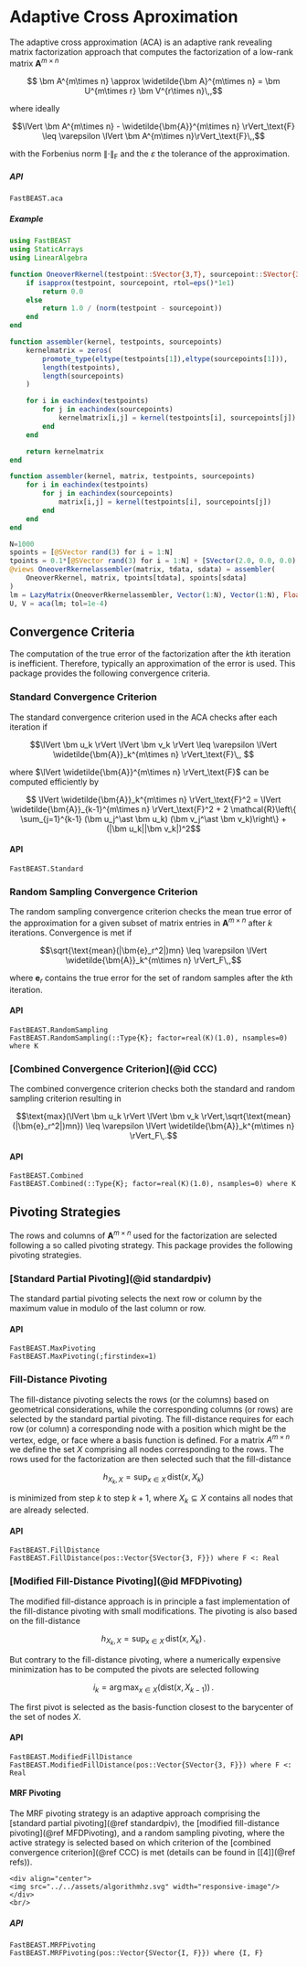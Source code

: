 # Adaptive Cross Aproximation
The adaptive cross approximation (ACA) is an adaptive rank revealing matrix factorization approach that computes the factorization of a low-rank matrix $\bm A^{m\times n}$ 

```math
    \bm A^{m\times n} \approx \widetilde{\bm A}^{m\times n} =  \bm U^{m\times r} \bm V^{r\times n}\,,
```
where ideally
```math
\lVert \bm A^{m\times n} - \widetilde{\bm{A}}^{m\times n} \rVert_\text{F} \leq \varepsilon \lVert \bm A^{m\times n}\rVert_\text{F}\,,
``` 
with the Forbenius norm $\lVert \cdot \rVert_\mathrm{F}$ and the $\varepsilon$ the tolerance of the approximation.

##### API
```@docs
FastBEAST.aca
```

##### Example
```julia
using FastBEAST
using StaticArrays
using LinearAlgebra

function OneoverRkernel(testpoint::SVector{3,T}, sourcepoint::SVector{3,T}) where T
    if isapprox(testpoint, sourcepoint, rtol=eps()*1e1)
        return 0.0
    else
        return 1.0 / (norm(testpoint - sourcepoint))
    end
end

function assembler(kernel, testpoints, sourcepoints)
    kernelmatrix = zeros(
        promote_type(eltype(testpoints[1]),eltype(sourcepoints[1])), 
        length(testpoints),
        length(sourcepoints)
    )

    for i in eachindex(testpoints)
        for j in eachindex(sourcepoints)
            kernelmatrix[i,j] = kernel(testpoints[i], sourcepoints[j])
        end
    end

    return kernelmatrix
end

function assembler(kernel, matrix, testpoints, sourcepoints)
    for i in eachindex(testpoints)
        for j in eachindex(sourcepoints)
            matrix[i,j] = kernel(testpoints[i], sourcepoints[j])
        end
    end
end

N=1000
spoints = [@SVector rand(3) for i = 1:N]
tpoints = 0.1*[@SVector rand(3) for i = 1:N] + [SVector(2.0, 0.0, 0.0) for i = 1:N]
@views OneoverRkernelassembler(matrix, tdata, sdata) = assembler(
    OneoverRkernel, matrix, tpoints[tdata], spoints[sdata]
)
lm = LazyMatrix(OneoverRkernelassembler, Vector(1:N), Vector(1:N), Float64)
U, V = aca(lm; tol=1e-4)

```

## Convergence Criteria
The computation of the true error of the factorization after the $k$th iteration is inefficient. Therefore, typically an approximation of the error is used. 
This package provides the following convergence criteria.

### Standard Convergence Criterion 
The standard convergence criterion used in the ACA checks after each iteration if 
```math
\lVert \bm u_k \rVert \lVert \bm v_k \rVert \leq \varepsilon \lVert \widetilde{\bm{A}}_k^{m\times n} \rVert_\text{F}\,, 
```
where $\lVert \widetilde{\bm{A}}^{m\times n} \rVert_\text{F}$ can be computed efficiently by
```math
    \lVert \widetilde{\bm{A}}_k^{m\times n} \rVert_\text{F}^2 = \lVert \widetilde{\bm{A}}_{k-1}^{m\times n} \rVert_\text{F}^2 + 2 \mathcal{R}\left\{ \sum_{j=1}^{k-1} (\bm u_j^\ast \bm u_k) (\bm v_j^\ast \bm v_k)\right\} + (|\bm u_k||\bm v_k|)^2
```
#### API
```@docs
FastBEAST.Standard
```

### Random Sampling Convergence Criterion 
The random sampling convergence criterion checks the mean true error of the approximation for a given subset of matrix entries in $\bm A^{m\times n}$ after $k$ iterations. Convergence is met if 
```math
\sqrt{\text{mean}(|\bm{e}_r^2|)mn} \leq \varepsilon \lVert \widetilde{\bm{A}}_k^{m\times n} \rVert_F\,,
```
where $\bm{e}_r$ contains the true error for the set of random samples after the $k$th iteration.

#### API
```@docs
FastBEAST.RandomSampling
FastBEAST.RandomSampling(::Type{K}; factor=real(K)(1.0), nsamples=0) where K
```

### [Combined Convergence Criterion](@id CCC) 
The combined convergence criterion checks both the standard and random sampling criterion resulting in 
```math
\text{max}(\lVert \bm u_k \rVert \lVert \bm v_k \rVert,\sqrt{\text{mean}(|\bm{e}_r^2|)mn}) \leq \varepsilon \lVert \widetilde{\bm{A}}_k^{m\times n} \rVert_F\,.
```
#### API
```@docs
FastBEAST.Combined
FastBEAST.Combined(::Type{K}; factor=real(K)(1.0), nsamples=0) where K
```

## Pivoting Strategies 
The rows and columns of $\bm A^{m \times n}$ used for the factorization are selected following a so called pivoting strategy.
This package provides the following pivoting strategies.


### [Standard Partial Pivoting](@id standardpiv)
The standard partial pivoting selects the next row or column by the maximum value in modulo of the last column or row. 

#### API
```@docs
FastBEAST.MaxPivoting
FastBEAST.MaxPivoting(;firstindex=1)
```

### Fill-Distance Pivoting
The fill-distance pivoting selects the rows (or the columns) based on geometrical considerations, while the corresponding columns (or rows) are selected by the standard partial pivoting.
The fill-distance requires for each row (or column) a corresponding node with a position which might be the vertex, edge, or face where a basis function is defined. 
For a matrix $A^{m\times n}$ we define the set $X$ comprising all nodes corresponding to the rows. The rows used for the factorization are then selected such that the fill-distance 
```math 
    h_{X_k, X} = \mathrm{sup}_{x\in X}\,\mathrm{dist}(x, X_k)
```
is minimized from step $k$ to step $k+1$, where $X_k \subseteq X$ contains all nodes that are already selected. 

#### API
```@docs
FastBEAST.FillDistance
FastBEAST.FillDistance(pos::Vector{SVector{3, F}}) where F <: Real
``` 

### [Modified Fill-Distance Pivoting](@id MFDPivoting)
The modified fill-distance approach is in principle a fast implementation of the fill-distance pivoting with small modifications. The pivoting is also based on the fill-distance 
```math 
    h_{X_k, X} = \mathrm{sup}_{x\in X}\,\mathrm{dist}(x, X_k)\,.
```
But contrary to the fill-distance pivoting, where a numerically expensive minimization has to be computed the pivots are selected following
```math 
    i_k = \mathrm{arg}\,\mathrm{max}_{x \in X}(\mathrm{dist}(x, X_{k-1}))\,.
```
The first pivot is selected as the basis-function closest to the barycenter of the set of nodes $X$. 

#### API
```@docs
FastBEAST.ModifiedFillDistance
FastBEAST.ModifiedFillDistance(pos::Vector{SVector{3, F}}) where F <: Real
``` 

#### MRF Pivoting
The MRF pivoting strategy is an adaptive approach comprising the [standard partial pivoting](@ref standardpiv), the [modified fill-distance pivoting](@ref MFDPivoting), and a random sampling pivoting, where the active strategy is selected based on which criterion of the [combined convergence criterion](@ref CCC) is met (details can be found in [[4]](@ref refs)). 

```@raw html
<div align="center">
<img src="../../assets/algorithmhz.svg" width="responsive-image"/>
</div>
<br/>
```

##### API
```@docs
FastBEAST.MRFPivoting
FastBEAST.MRFPivoting(pos::Vector{SVector{I, F}}) where {I, F}
``` 
